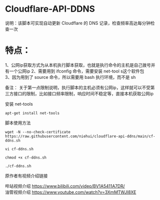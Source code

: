 # Cloudflare-API-DDNS 
说明：该脚本可实现自动更新 Cloudflare 的 DNS 记录，检查频率高达每分钟检查一次 

# 特点： 
1、公网ip获取方式为从本机执行脚本获取，也就是执行命令的主机是自己拨号并有一个公网ip 
2、需要用到 ifconfig 命令，需要安装 net-tool s这个软件包  
3、因为用到了 source 命令，所以需要用 bash 执行环境，而不是 sh
     
备注： 关于第一点限制说明，执行脚本的主机必须有公网ip，这样就可以不受第三方接口的限制，比如接口频率限制，响应时间不稳定等，直接本机获取公网ip  
  
安装 net-tools  
  
```
apt-get install net-tools 
```

脚本使用方法

```
wget -N --no-check-certificate https://raw.githubusercontent.com/niehui/cloudflare-api-ddns/main/cf-ddns.sh
```
```
vi cf-ddns.sh
```
```
chmod +x cf-ddns.sh
```
```
./cf-ddns.sh
```



原作者有视频介绍链接

哔站视频介绍 https://www.bilibili.com/video/BV1A5411A7DR/  
油管视频介绍 https://www.youtube.com/watch?v=3XmMTWJI8XE   
